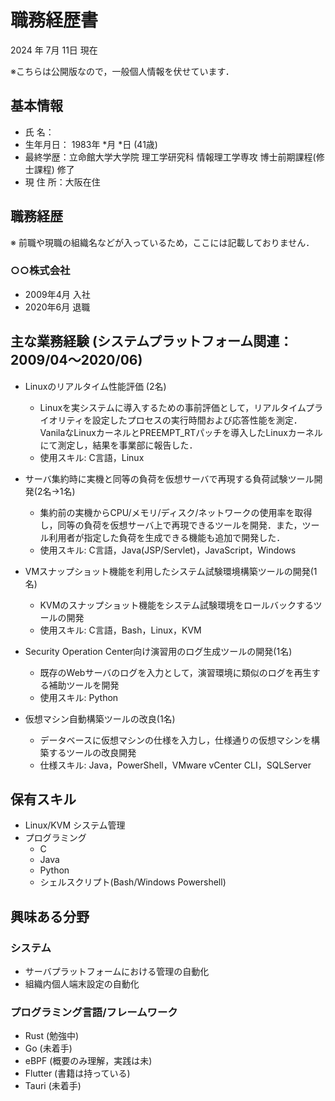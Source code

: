 # 職務経歴書
2024 年 7月 11日 現在

※こちらは公開版なので，一般個人情報を伏せています．

## 基本情報
- 氏    名：
- 生年月日： 1983年 *月 *日 (41歳)
- 最終学歴：立命館大学大学院 理工学研究科 情報理工学専攻 博士前期課程(修士課程) 修了
- 現 住 所：大阪在住

## 職務経歴
※ 前職や現職の組織名などが入っているため，ここには記載しておりません．
### ○○株式会社
- 2009年4月 入社
- 2020年6月 退職

## 主な業務経験 (システムプラットフォーム関連：2009/04〜2020/06)
- Linuxのリアルタイム性能評価 (2名)
  - Linuxを実システムに導入するための事前評価として，リアルタイムプライオリティを設定したプロセスの実行時間および応答性能を測定．VanilaなLinuxカーネルとPREEMPT_RTパッチを導入したLinuxカーネルにて測定し，結果を事業部に報告した．
  - 使用スキル: C言語，Linux

- サーバ集約時に実機と同等の負荷を仮想サーバで再現する負荷試験ツール開発(2名→1名)
  - 集約前の実機からCPU/メモリ/ディスク/ネットワークの使用率を取得し，同等の負荷を仮想サーバ上で再現できるツールを開発．また，ツール利用者が指定した負荷を生成できる機能も追加で開発した．
  - 使用スキル: C言語，Java(JSP/Servlet)，JavaScript，Windows

- VMスナップショット機能を利用したシステム試験環境構築ツールの開発(1名)
  - KVMのスナップショット機能をシステム試験環境をロールバックするツールの開発
  - 使用スキル: C言語，Bash，Linux，KVM

- Security Operation Center向け演習用のログ生成ツールの開発(1名)
    - 既存のWebサーバのログを入力として，演習環境に類似のログを再生する補助ツールを開発
    - 使用スキル: Python

- 仮想マシン自動構築ツールの改良(1名)
    - データベースに仮想マシンの仕様を入力し，仕様通りの仮想マシンを構築するツールの改良開発
    - 仕様スキル: Java，PowerShell，VMware vCenter CLI，SQLServer

## 保有スキル
- Linux/KVM システム管理
- プログラミング
    - C
    - Java
    - Python
    - シェルスクリプト(Bash/Windows Powershell)

## 興味ある分野
### システム
- サーバプラットフォームにおける管理の自動化
- 組織内個人端末設定の自動化

### プログラミング言語/フレームワーク
- Rust (勉強中)
- Go (未着手)
- eBPF (概要のみ理解，実践は未)
- Flutter (書籍は持っている)
- Tauri (未着手)